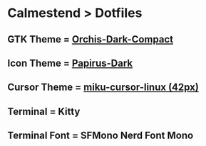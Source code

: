 # Calmestend > Dotfiles

## GTK Theme = [Orchis-Dark-Compact](https://github.com/vinceliuice/Orchis-theme)
## Icon Theme = [Papirus-Dark](https://github.com/PapirusDevelopmentTeam/papirus-icon-theme)
## Cursor Theme = [miku-cursor-linux (42px)](https://www.gnome-look.org/p/2124099)
## Terminal = Kitty
## Terminal Font = SFMono Nerd Font Mono
